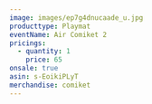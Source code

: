 ```yaml
---
image: images/ep7g4dnucaade_u.jpg
producttype: Playmat
eventName: Air Comiket 2
pricings:
  - quantity: 1
    price: 65
onsale: true
asin: s-EoikiPLyT
merchandise: comiket
---
```

